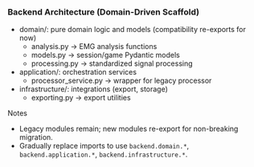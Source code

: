 ### Backend Architecture (Domain-Driven Scaffold)

- domain/: pure domain logic and models (compatibility re-exports for now)
  - analysis.py → EMG analysis functions
  - models.py → session/game Pydantic models
  - processing.py → standardized signal processing
- application/: orchestration services
  - processor_service.py → wrapper for legacy processor
- infrastructure/: integrations (export, storage)
  - exporting.py → export utilities

Notes
- Legacy modules remain; new modules re-export for non-breaking migration.
- Gradually replace imports to use `backend.domain.*`, `backend.application.*`, `backend.infrastructure.*`.

